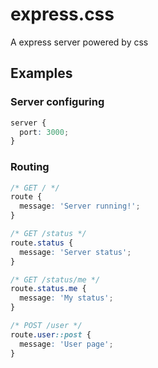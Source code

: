 # express.css

A express server powered by css

## Examples

### Server configuring

```css
server {
  port: 3000;
}
```

### Routing

```css
/* GET / */
route {
  message: 'Server running!';
}

/* GET /status */
route.status {
  message: 'Server status';
}

/* GET /status/me */
route.status.me {
  message: 'My status';
}

/* POST /user */
route.user::post {
  message: 'User page';
}
```

